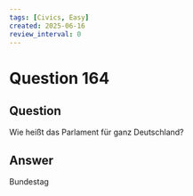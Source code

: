 ```yaml
---
tags: [Civics, Easy]
created: 2025-06-16
review_interval: 0
---
```


# Question 164

## Question

Wie heißt das Parlament für ganz Deutschland?

## Answer

Bundestag
